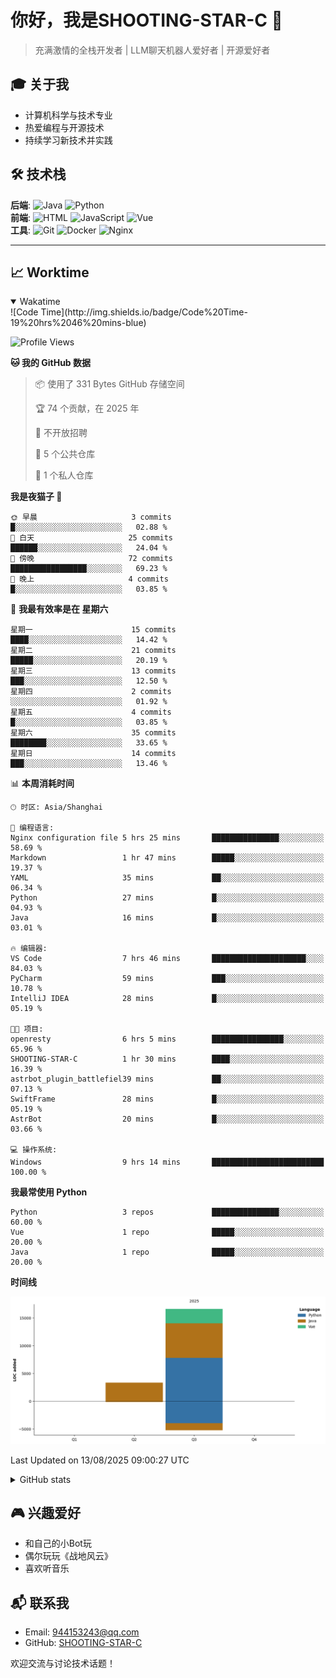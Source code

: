 # 你好，我是SHOOTING-STAR-C 👋 
> 充满激情的全栈开发者 | LLM聊天机器人爱好者 | 开源爱好者 

## 🎓 关于我
- 计算机科学与技术专业
- 热爱编程与开源技术
- 持续学习新技术并实践

## 🛠️ 技术栈
**后端**: ![Java](https://img.shields.io/badge/Java-熟练-blue) ![Python](https://img.shields.io/badge/Python-掌握-green)  
**前端**: ![HTML](https://img.shields.io/badge/HTML-熟练-blue) ![JavaScript](https://img.shields.io/badge/JavaScript-熟练-blue) ![Vue](https://img.shields.io/badge/Vue.js-熟练-blue)  
**工具**: ![Git](https://img.shields.io/badge/Git-熟练-blue) ![Docker](https://img.shields.io/badge/Docker-掌握-green) ![Nginx](https://img.shields.io/badge/Nginx-熟练-blue)  

-------
## 📈 Worktime
<details open>
<summary>Wakatime</summary>
<!--START_SECTION:waka-->
![Code Time](http://img.shields.io/badge/Code%20Time-19%20hrs%2046%20mins-blue)

![Profile Views](http://img.shields.io/badge/%E4%B8%AA%E4%BA%BA%E8%B5%84%E6%96%99%E8%A7%82%E7%9C%8B%E6%AC%A1%E6%95%B0-21-blue)

**🐱 我的 GitHub 数据** 

> 📦  使用了 331 Bytes GitHub 存储空间 
 > 
> 🏆 74 个贡献，在 2025 年
 > 
> 🚫 不开放招聘
 > 
> 📜 5 个公共仓库 
 > 
> 🔑 1 个私人仓库 
 > 
**我是夜猫子 🦉** 

```text
🌞 早晨                     3 commits           █░░░░░░░░░░░░░░░░░░░░░░░░   02.88 % 
🌆 白天                     25 commits          ██████░░░░░░░░░░░░░░░░░░░   24.04 % 
🌃 傍晚                     72 commits          █████████████████░░░░░░░░   69.23 % 
🌙 晚上                     4 commits           █░░░░░░░░░░░░░░░░░░░░░░░░   03.85 % 
```
📅 **我最有效率是在 星期六** 

```text
星期一                      15 commits          ████░░░░░░░░░░░░░░░░░░░░░   14.42 % 
星期二                      21 commits          █████░░░░░░░░░░░░░░░░░░░░   20.19 % 
星期三                      13 commits          ███░░░░░░░░░░░░░░░░░░░░░░   12.50 % 
星期四                      2 commits           ░░░░░░░░░░░░░░░░░░░░░░░░░   01.92 % 
星期五                      4 commits           █░░░░░░░░░░░░░░░░░░░░░░░░   03.85 % 
星期六                      35 commits          ████████░░░░░░░░░░░░░░░░░   33.65 % 
星期日                      14 commits          ███░░░░░░░░░░░░░░░░░░░░░░   13.46 % 
```


📊 **本周消耗时间** 

```text
🕑︎ 时区: Asia/Shanghai

💬 编程语言: 
Nginx configuration file 5 hrs 25 mins       ███████████████░░░░░░░░░░   58.69 % 
Markdown                 1 hr 47 mins        █████░░░░░░░░░░░░░░░░░░░░   19.37 % 
YAML                     35 mins             ██░░░░░░░░░░░░░░░░░░░░░░░   06.34 % 
Python                   27 mins             █░░░░░░░░░░░░░░░░░░░░░░░░   04.93 % 
Java                     16 mins             █░░░░░░░░░░░░░░░░░░░░░░░░   03.01 % 

🔥 编辑器: 
VS Code                  7 hrs 46 mins       █████████████████████░░░░   84.03 % 
PyCharm                  59 mins             ███░░░░░░░░░░░░░░░░░░░░░░   10.78 % 
IntelliJ IDEA            28 mins             █░░░░░░░░░░░░░░░░░░░░░░░░   05.19 % 

🐱‍💻 项目: 
openresty                6 hrs 5 mins        ████████████████░░░░░░░░░   65.96 % 
SHOOTING-STAR-C          1 hr 30 mins        ████░░░░░░░░░░░░░░░░░░░░░   16.39 % 
astrbot_plugin_battlefiel39 mins             ██░░░░░░░░░░░░░░░░░░░░░░░   07.13 % 
SwiftFrame               28 mins             █░░░░░░░░░░░░░░░░░░░░░░░░   05.19 % 
AstrBot                  20 mins             █░░░░░░░░░░░░░░░░░░░░░░░░   03.66 % 

💻 操作系统: 
Windows                  9 hrs 14 mins       █████████████████████████   100.00 % 
```

**我最常使用 Python** 

```text
Python                   3 repos             ███████████████░░░░░░░░░░   60.00 % 
Vue                      1 repo              █████░░░░░░░░░░░░░░░░░░░░   20.00 % 
Java                     1 repo              █████░░░░░░░░░░░░░░░░░░░░   20.00 % 
```



**时间线**

![Lines of Code chart](https://raw.githubusercontent.com/SHOOTING-STAR-C/SHOOTING-STAR-C/main/assets/bar_graph.png)


 Last Updated on 13/08/2025 09:00:27 UTC
<!--END_SECTION:waka-->
</details>

<details>
<summary>GitHub stats</summary>

## GitHub stats
[![GitHub stats](https://github-readme-stats.vercel.app/api?username=SHOOTING-STAR-C&show_icons=true&theme=default)](https://github.com/SHOOTING-STAR-C)

</details>

## 🎮 兴趣爱好
- 和自己的小Bot玩
- 偶尔玩玩《战地风云》
- 喜欢听音乐

## 📬 联系我
- Email: 944153243@qq.com
- GitHub: [SHOOTING-STAR-C](https://github.com/SHOOTING-STAR-C)

欢迎交流与讨论技术话题！
